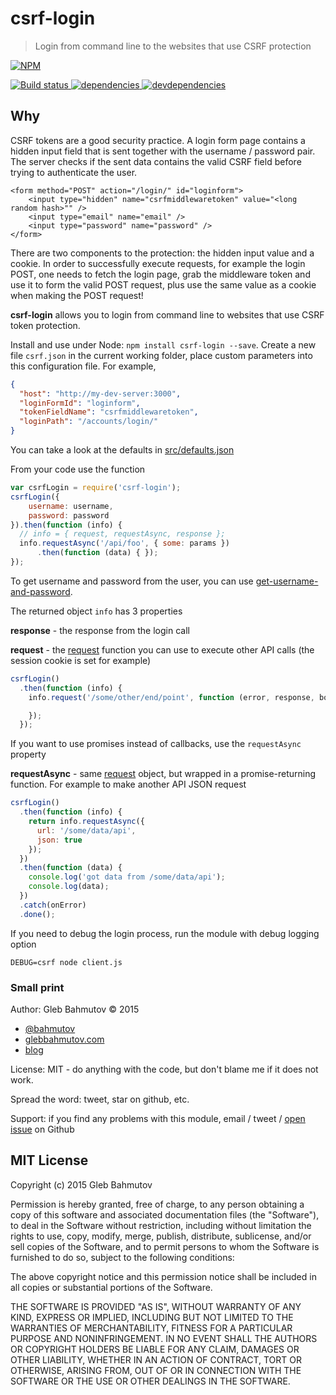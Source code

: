 # csrf-login

> Login from command line to the websites that use CSRF protection

[![NPM][csrf-login-icon] ][csrf-login-url]

[![Build status][csrf-login-ci-image] ][csrf-login-ci-url]
[![dependencies][csrf-login-dependencies-image] ][csrf-login-dependencies-url]
[![devdependencies][csrf-login-devdependencies-image] ][csrf-login-devdependencies-url]

## Why

CSRF tokens are a good security practice. A login form page contains a hidden input
field that is sent together with the username / password pair. The server checks if
the sent data contains the valid CSRF field before trying to authenticate the user.

    <form method="POST" action="/login/" id="loginform">
        <input type="hidden" name="csrfmiddlewaretoken" value="<long random hash>"" />
        <input type="email" name="email" />
        <input type="password" name="password" />
    </form>

There are two components to the protection: the hidden input value and a cookie. In order to
successfully execute requests, for example the login POST, one needs to fetch the login page,
grab the middleware token and use it to form the valid POST request, plus use the same value
as a cookie when making the POST request!

**csrf-login** allows you to login from command line to websites that use CSRF token protection.

Install and use under Node: `npm install csrf-login --save`.
Create a new file `csrf.json` in the current working folder, place custom parameters into this
configuration file. For example,

```json
{
  "host": "http://my-dev-server:3000",
  "loginFormId": "loginform",
  "tokenFieldName": "csrfmiddlewaretoken",
  "loginPath": "/accounts/login/"
}
```

You can take a look at the defaults in [src/defaults.json](src/defaults.json)

From your code use the function

```js
var csrfLogin = require('csrf-login');
csrfLogin({
    username: username,
    password: password
}).then(function (info) {
  // info = { request, requestAsync, response };
  info.requestAsync('/api/foo', { some: params })
      .then(function (data) { });
});
```

To get username and password from the user, you can use 
[get-username-and-password](https://github.com/bahmutov/get-username-and-password).

The returned object `info` has 3 properties

**response** - the response from the login call

**request** - the [request](https://www.npmjs.com/package/request) function you can use
to execute other API calls (the session cookie is set for example)

```js
csrfLogin()
  .then(function (info) {
    info.request('/some/other/end/point', function (error, response, body) {

    });
  });
```

If you want to use promises instead of callbacks, use the `requestAsync` property

**requestAsync** - same [request](https://www.npmjs.com/package/request) object, but wrapped
in a promise-returning function. For example to make another API JSON request

```js
csrfLogin()
  .then(function (info) {
    return info.requestAsync({
      url: '/some/data/api',
      json: true
    });
  })
  .then(function (data) {
    console.log('got data from /some/data/api');
    console.log(data);
  })
  .catch(onError)
  .done();
```

If you need to debug the login process, run the module with debug logging option

    DEBUG=csrf node client.js

### Small print

Author: Gleb Bahmutov &copy; 2015

* [@bahmutov](https://twitter.com/bahmutov)
* [glebbahmutov.com](http://glebbahmutov.com)
* [blog](http://glebbahmutov.com/blog/)

License: MIT - do anything with the code, but don't blame me if it does not work.

Spread the word: tweet, star on github, etc.

Support: if you find any problems with this module, email / tweet /
[open issue](https://github.com/bahmutov/csrf-login/issues) on Github

## MIT License

Copyright (c) 2015 Gleb Bahmutov

Permission is hereby granted, free of charge, to any person
obtaining a copy of this software and associated documentation
files (the "Software"), to deal in the Software without
restriction, including without limitation the rights to use,
copy, modify, merge, publish, distribute, sublicense, and/or sell
copies of the Software, and to permit persons to whom the
Software is furnished to do so, subject to the following
conditions:

The above copyright notice and this permission notice shall be
included in all copies or substantial portions of the Software.

THE SOFTWARE IS PROVIDED "AS IS", WITHOUT WARRANTY OF ANY KIND,
EXPRESS OR IMPLIED, INCLUDING BUT NOT LIMITED TO THE WARRANTIES
OF MERCHANTABILITY, FITNESS FOR A PARTICULAR PURPOSE AND
NONINFRINGEMENT. IN NO EVENT SHALL THE AUTHORS OR COPYRIGHT
HOLDERS BE LIABLE FOR ANY CLAIM, DAMAGES OR OTHER LIABILITY,
WHETHER IN AN ACTION OF CONTRACT, TORT OR OTHERWISE, ARISING
FROM, OUT OF OR IN CONNECTION WITH THE SOFTWARE OR THE USE OR
OTHER DEALINGS IN THE SOFTWARE.

[csrf-login-icon]: https://nodei.co/npm/csrf-login.png?downloads=true
[csrf-login-url]: https://npmjs.org/package/csrf-login
[csrf-login-ci-image]: https://travis-ci.org/bahmutov/csrf-login.png?branch=master
[csrf-login-ci-url]: https://travis-ci.org/bahmutov/csrf-login
[csrf-login-dependencies-image]: https://david-dm.org/bahmutov/csrf-login.png
[csrf-login-dependencies-url]: https://david-dm.org/bahmutov/csrf-login
[csrf-login-devdependencies-image]: https://david-dm.org/bahmutov/csrf-login/dev-status.png
[csrf-login-devdependencies-url]: https://david-dm.org/bahmutov/csrf-login#info=devDependencies
